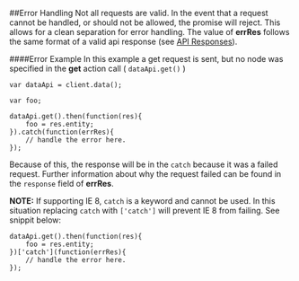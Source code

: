##Error Handling
Not all requests are valid. In the event that a request cannot be handled, or should not be allowed, the promise will
reject. This allows for a clean separation for error handling. The value of **errRes** follows the same format of
a valid api response (see [API Responses](api_responses.md)).


####Error Example
In this example a get request is sent, but no node was specified in the **get** action  call ( `dataApi.get()` )

```
var dataApi = client.data();

var foo;

dataApi.get().then(function(res){
    foo = res.entity;
}).catch(function(errRes){
    // handle the error here.
});
```
Because of this, the response will be in the `catch` because it was a failed request. Further information about why the
request failed can be found in the `response` field of **errRes**.

**NOTE:** If supporting IE 8, `catch` is a keyword and cannot be used. In this situation replacing `catch` with
`['catch']` will prevent IE 8 from failing. See snippit below:

```
dataApi.get().then(function(res){
    foo = res.entity;
})['catch'](function(errRes){
    // handle the error here.
});
```
    